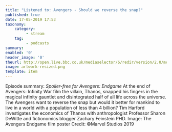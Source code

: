 ```yaml
---
title: "Listened to: Avengers - Should we reverse the snap?"
published: true
date: 17-05-2019 17:53
taxonomy:
    category:
         - stream
    tag:
         - podcasts
summary:
enabled: '0'
header_image: '0'
theurl: http://open.live.bbc.co.uk/mediaselector/6/redir/version/2.0/mediaset/audio-nondrm-download/proto/http/vpid/p0788dv4.mp3
image: artwork-resized.png
template: item
---
```

 
Episode summary: *Spoiler-free for Avengers: Endgame* At the end of Avengers: Infinity War film the villain, Thanos, snapped his fingers in the magical infinity gauntlet and disintegrated half of all life across the universe. The Avengers want to reverse the snap but would it better for mankind to live in a world with a population of less than 4 billion? Tim Harford investigates the economics of Thanos with anthropologist Professor Sharon DeWitte and fictionomics blogger Zachary Feinstein PHD. Image: The Avengers Endgame film poster Credit: ©Marvel Studios 2019

